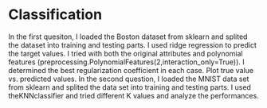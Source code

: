 # Classification
In the first quesiton, I loaded the Boston dataset from sklearn and splited the dataset into training and testing parts. I used ridge regression to predict the target values. I tried with both the original attributes and polynomial features (preprocessing.PolynomialFeatures(2,interaction_only=True)). I determined the best regularization coefficient in each case. Plot true value vs. predicted values.
In the second question, I loaded the MNIST data set from sklearn and splited the data set into training and testing parts. I used theKNNclassifier and tried different K values and analyze the performances.

